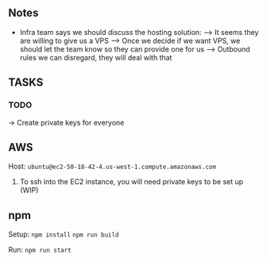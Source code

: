 ## Notes
* Infra team says we should discuss the hosting solution:
--> It seems they are willing to give us a VPS
--> Once we decide if we want VPS, we should let the team know so they can provide one for us
--> Outbound rules we can disregard, they will deal with that


## TASKS


### TODO
-> Create private keys for everyone



## AWS 

Host: `ubuntu@ec2-50-18-42-4.us-west-1.compute.amazonaws.com`

1. To ssh into the EC2 instance, you will need private keys to be set up (WIP)




## npm
Setup:
`npm install`
`npm run build`

Run:
`npm run start`

